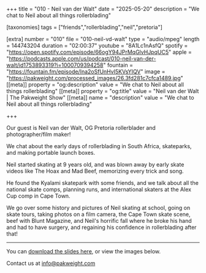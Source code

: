 +++
title = "010 - Neil van der Walt"
date = "2025-05-20"
description = "We chat to Neil about all things rollerblading"

[taxonomies]
tags = ["friends","rollerblading","neil","pretoria"]

[extra]
number = "010"
file = "010-neil-vd-walt"
type = "audio/mpeg"
length = 144743204
duration = "02:00:37"
youtube = "8A1Lc1nAsfQ"
spotify = "https://open.spotify.com/episode/66ogY94JPrMqGlvHJpqUC5"
apple = "https://podcasts.apple.com/us/podcast/010-neil-van-der-walt/id1753893319?i=1000709394258"
fountain = "https://fountain.fm/episode/Ina2oSfUnHvI5KVsYIQV"
image = "https://pakweight.com/processed_images/26.3fd281c7cfca1489.jpg"
[[meta]]
property = "og:description"
value = "We chat to Neil about all things rollerblading"
[[meta]]
property = "og:title"
value = "Neil van der Walt | The Pakweight Show"
[[meta]]
name = "description"
value = "We chat to Neil about all things rollerblading"

+++

Our guest is Neil van der Walt, OG Pretoria rollerblader and photographer/film maker!

We chat about the early days of rollerblading in South Africa, skateparks, and making portable launch boxes.

Neil started skating at 9 years old, and was blown away by early skate videos like The Hoax and Mad Beef, memorizing every trick and song.

He found the Kyalami skatepark with some friends, and we talk about all the national skate comps, planning runs, and international skaters at the Alex Cup comp in Cape Town.

We go over some history and pictures of Neil skating at school, going on skate tours, taking photos on a film camera, the Cape Town skate scene, beef with Blunt Magazine, and Neil's horrific fall where he broke his hand and had to have surgery, and regaining his confidence in rollerblading after that!

---

You can [download the slides here](slides.pdf), or view the images below.

Contact us at [info@pakweight.com](mailto:info@pakweight.com)
